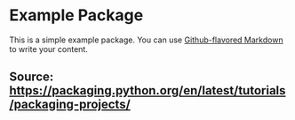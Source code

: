 # Example Package

This is a simple example package. You can use
[Github-flavored Markdown](https://guides.github.com/features/mastering-markdown/)
to write your content.

## Source: https://packaging.python.org/en/latest/tutorials/packaging-projects/
